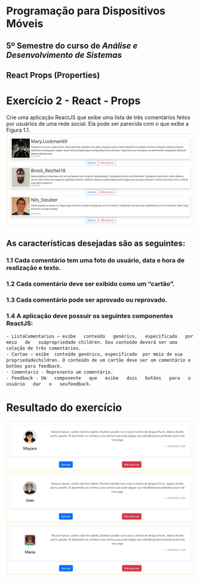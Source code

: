 # Programação para Dispositivos Móveis
## 5º Semestre do curso de *Análise e Desenvolvimento de Sistemas*
## React Props (Properties)
# Exercício 2 - React - Props

Crie uma aplicação ReactJS que exibe uma lista de três comentários feitos por usuários de uma rede social. Ela pode ser parecida com o que exibe a Figura 1.1.
![Figura Solicitada:](./src/images/como_pediu.jpg "Figura 1.1")

## As características desejadas são as seguintes:   
### 1.1 Cada comentário tem uma foto do usuário, data e hora de realização e texto.  
### 1.2 Cada comentário deve ser exibido como um “cartão”.
### 1.3 Cada comentário pode ser aprovado ou reprovado.  
### 1.4 A aplicação deve possuir os seguintes componentes ReactJS:
    - ListaComentarios – exibe   conteúdo   genérico,   especificado   por   meio   de   suapropriedade children. Seu conteúdo deverá ser uma coleção de três comentários.
    - Cartao – exibe  conteúdo genérico, especificado  por meio de sua  propriedadechildren. O conteúdo de um cartão deve ser um comentário e botões para feedback.
    - Comentario - Representa um comentário.
    - Feedback - Um   componente   que   exibe   dois   botões   para   o   usuário   dar   o   seufeedback.
#
# Resultado do exercício
![Figura Final:](./src/images/como_ficou.jpg "Figura Resultado")

